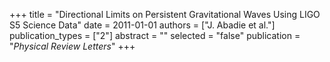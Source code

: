 +++
title = "Directional Limits on Persistent Gravitational Waves Using LIGO S5 Science Data"
date = 2011-01-01
authors = ["J. Abadie et al."]
publication_types = ["2"]
abstract = ""
selected = "false"
publication = "*Physical Review Letters*"
+++

